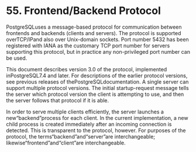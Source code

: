 # 55. Frontend/Backend Protocol

PostgreSQLuses a message-based protocol for communication between frontends and backends (clients and servers). The protocol is supported overTCP/IPand also over Unix-domain sockets. Port number 5432 has been registered with IANA as the customary TCP port number for servers supporting this protocol, but in practice any non-privileged port number can be used.

This document describes version 3.0 of the protocol, implemented inPostgreSQL7.4 and later. For descriptions of the earlier protocol versions, see previous releases of thePostgreSQLdocumentation. A single server can support multiple protocol versions. The initial startup-request message tells the server which protocol version the client is attempting to use, and then the server follows that protocol if it is able.

In order to serve multiple clients efficiently, the server launches a new“backend”process for each client. In the current implementation, a new child process is created immediately after an incoming connection is detected. This is transparent to the protocol, however. For purposes of the protocol, the terms“backend”and“server”are interchangeable; likewise“frontend”and“client”are interchangeable.
